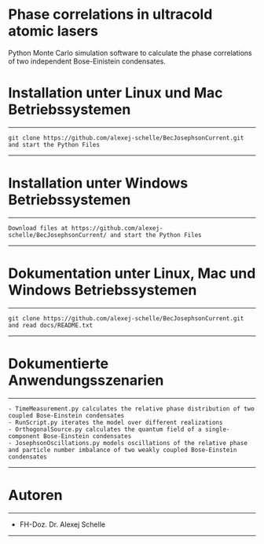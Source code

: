 # Phase correlations in ultracold atomic lasers
Python Monte Carlo simulation software to calculate the phase correlations of two independent Bose-Einistein condensates.

# Installation unter Linux und Mac Betriebssystemen
***********************************************************************************************************************************************************
    git clone https://github.com/alexej-schelle/BecJosephsonCurrent.git and start the Python Files
***********************************************************************************************************************************************************

# Installation unter Windows Betriebssystemen
***********************************************************************************************************************************************************
    Download files at https://github.com/alexej-schelle/BecJosephsonCurrent/ and start the Python Files
***********************************************************************************************************************************************************

# Dokumentation unter Linux, Mac und Windows Betriebssystemen
***********************************************************************************************************************************************************
    git clone https://github.com/alexej-schelle/BecJosephsonCurrent.git and read docs/README.txt
***********************************************************************************************************************************************************

# Dokumentierte Anwendungsszenarien
***********************************************************************************************************************************************************

    - TimeMeasurement.py calculates the relative phase distribution of two coupled Bose-Einstein condensates
    - RunScript.py iterates the model over different realizations
    - OrthogonalSource.py calculates the quantum field of a single-component Bose-Einstein condensates
    - JosephsonOscillations.py models oscillations of the relative phase and particle number imbalance of two weakly coupled Bose-Einstein condensates
    
***********************************************************************************************************************************************************

# Autoren

***********************************************************************************************************************************************************

- FH-Doz. Dr. Alexej Schelle

***********************************************************************************************************************************************************




